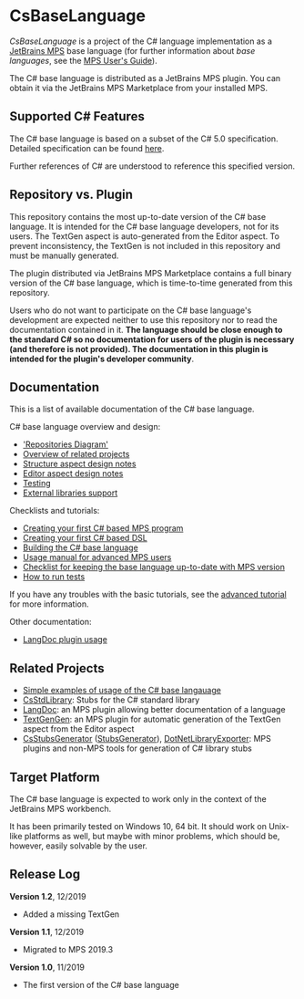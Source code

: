 # CsBaseLanguage

*CsBaseLanguage* is a project of the C# language implementation as a
[JetBrains MPS](https://www.jetbrains.com/mps/)
base language (for further information about *base languages*, see the
[MPS User's Guide](https://www.jetbrains.com/help/mps/mps-user-s-guide.html)).

The C# base language is distributed as a JetBrains MPS plugin. You can obtain it via
the JetBrains MPS Marketplace from your installed MPS.

## Supported C# Features

The C# base language is based on a subset of the C# 5.0 specification. Detailed specification
can be found [here](./doc/cs_specification.md).

Further references of C# are understood to reference this specified version.

## Repository vs. Plugin

This repository contains the most up-to-date version of the C# base language. It is intended for
the C# base language developers, not for its users. The TextGen aspect is auto-generated from the
Editor aspect. To prevent inconsistency, the TextGen is not included in this repository and must
be manually generated.

The plugin distributed via JetBrains MPS Marketplace contains a full binary version of the C#
base language, which is time-to-time generated from this repository.

Users who do not want to participate on the C# base language's development are
expected neither to use this repository nor to read the documentation contained in
it. **The language should be close enough to the standard C# so no documentation for
users of the plugin is necessary (and therefore is not provided). The documentation in
this plugin is intended for the plugin's developer community**.

## Documentation

This is a list of available documentation of the C# base language.

C# base language overview and design:
- ['Repositories Diagram']
- [Overview of related projects](./doc/related_projects_overview.md)
- [Structure aspect design notes](./doc/structure_design.md)
- [Editor aspect design notes](./doc/editor_design.md)
- [Testing](./doc/testing.md)
- [External libraries support](./doc/library_stubs.md)

Checklists and tutorials:
- [Creating your first C# based MPS program](./doc/tutorial_program.pdf)
- [Creating your first C# based DSL](./doc/tutorial_dsl.pdf)
- [Building the C# base language](./doc/tutorial_build_csbaselanguage.pdf)
- [Usage manual for advanced MPS users](./doc/usage_advanced_users.md)
- [Checklist for keeping the base language up-to-date with MPS version](./doc/mps_upgrade.md)
- [How to run tests](./doc/testing.md)

If you have any troubles with the basic tutorials, see the
[advanced tutorial](./doc/usage_advanced_users.md) for more information.

Other documentation:
- [LangDoc plugin usage](./doc/langdoc_plugin.md)

## Related Projects

- [Simple examples of usage of the C# base langauage](https://github.com/Zeman-Dalibor/mpscs-examples)
- [CsStdLibrary](https://github.com/wirthma/CsStdLibrary): Stubs for the C# standard library
- [LangDoc](https://github.com/vaclav/LangDoc): an MPS plugin allowing better documentation of a
language
- [TextGenGen](https://github.com/Kripner/textGenGen): an MPS plugin for automatic generation of the
TextGen aspect from the Editor aspect
- [CsStubsGenerator](https://github.com/wirthma/CsStubsGenerator)
([StubsGenerator](https://github.com/wirthma/StubsGenerator)),
[DotNetLibraryExporter](https://github.com/Zeman-Dalibor/DotNetLibraryExporter):
MPS plugins and non-MPS tools for generation of C# library stubs

## Target Platform

The C# base language is expected to work only in the context of the JetBrains MPS workbench.

It has been primarily tested on Windows 10, 64 bit. It should work on Unix-like platforms
as well, but maybe with minor problems, which should be, however, easily solvable by the
user.

## Release Log

**Version 1.2**, 12/2019
- Added a missing TextGen

**Version 1.1**, 12/2019
- Migrated to MPS 2019.3

**Version 1.0**, 11/2019
- The first version of the C# base language







['Repositories Diagram']: https://www.draw.io/?lightbox=1&highlight=0000ff&edit=_blank&layers=1&nav=1&title=Dependency%20Graph#R3Vpdc9o6EP01PMLYliXMY4CUZob0di6dNvRN2MKIGsvXFsT011%2FJlsFfISZAgToZRlrJa%2BvsntWuoAUGq3gU4mDxzBzitQzNiVtg2DIMC1niUwq2qQBqeipwQ%2BqkopxgQn8TJdSUdE0dEhUmcsY8ToOi0Ga%2BT2xekOEwZK%2FFaXPmFZ8aYJdUBBMbe1XpD%2BrwhZLqmrYf%2BEyou1CPtqAaWOFsshJEC%2Byw15wIPLbAIGSMp61VPCCexC7DJb3v0xujuxcLic%2Bb3LAdkafp9nky%2Fr7x7eV0%2Bc%2FSjdtGqmWDvbVacMtAntDXd%2BhGNF3ZXAWRHbVJjFeBJ2yhJogn5eaoNfJtBpx4uLCR6PRfF5STSYBtOfIqvETIFnzliZ4umjgKUsPNaUzEu%2Fbn1PMGzGNhogg4kFiOKeQRD9kvkhuxjBlAaPfwPBQKnQ0JOYlzIgXNiLAV4eFWTFGjXaTMpPwU9VT%2FNWf1zJSLnMF3Qqw8zd3p3htDNJQ9jrANaGKbQTThzpjOQiyf%2BDdaBhlFy0D96pYxK5YZY98dMvvese7BItbg%2BljDCtZiLXxEfPF%2F73Bb2s3BbYAqqI7YEVXXZ75EN2Rr35G4DTXRYyFfMJf52BszFiiEl4TzrdrP8ZqzIv4kpvwl155KVR2oesNYaU4626zjiwW%2B5Du5u2R3f1vSy%2B5LTZjt3kaNsTGx5nadsZFtkdn8kLEjtg5tcgBQpJIWHLqEvx%2FtJdgHXSckHuZ0U0xPTnGDf%2Fuj6PPP%2BMfLN%2Fb0fWl0n76Zk5q8QNCNhJiTintIOpbI5VHXF21bgEUEkn3JCCpyqgc1sKKO4yV%2BRCL6G88SVdJUAaM%2BT9YC%2By04lMCDvodnxOtj%2B5ebuF3OPPPkkgZlPle%2Bphuqn5uniQuAbJ569ZoE6iAjKrTeJZ1qAYW8ro7uWsc0C3xvKz2NbapUf5Uw7fW29V5Bba%2BogM3nkXC9skvs3u%2FjwQJVvESmI%2BtZpJxF4H%2FnEdo04K0lH7vI82ci9D4qT3Mj70XofVCeFmJy0wj98XjbbRhv0bXi7aG3zjHp7%2BYRMK%2FOoyxo3mCmc04%2BWA35oFs3RQirQogh418IV6XuYxwIW5AL8kIkFoZdmxQ6aIbgmXhRrm21GlqYdbQwL0YLrYJ8FWTfeZBnazLH83AUUfutvQMZR%2BweovOVhFSsQ2aNiez4TP2c3IFNudOQOjmrwhqjZrIT08HKUVY5hKbrVnflTwxLiiy95J3dkqIUmIqiD6SXtUVIxqY3DsByHon%2BW8tj1CS%2Fb0dJKH4QE3QjiBMHyMazM7F9MdPoxOxWSpw3S5pS6XNsibPj%2FMklTlvUOCjbSs5c5YCCVr3bgUUVl6tz9DpPPDImnjMumXcZlyyrmAOa5T2saVzqGWanCwAwdKQbXd0quhs0YAd2e8INewBqFgKXiln1kMOKZ5ycQp7TdfSGrmM0dJ0TfaIHilvMbst5xyfOZq4KsZMvu6rsvq9yy%2BqWdu7rH1voqArqBcqtc3IF3BZXkHVdrtRtejdSMJ%2Fvq4ETImvTSvu2Tp70aqX98jwWgk%2FUqx72F637TiwsV9RQ%2FtUWb8lVTXLT60yVdmmngU1PoNDxEVF097%2FrSOm3%2F3EMePwf

